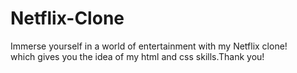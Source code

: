 # Netflix-Clone
Immerse yourself in a world of entertainment with my Netflix clone!
<br>which gives you the idea of my html and css skills.Thank you!
